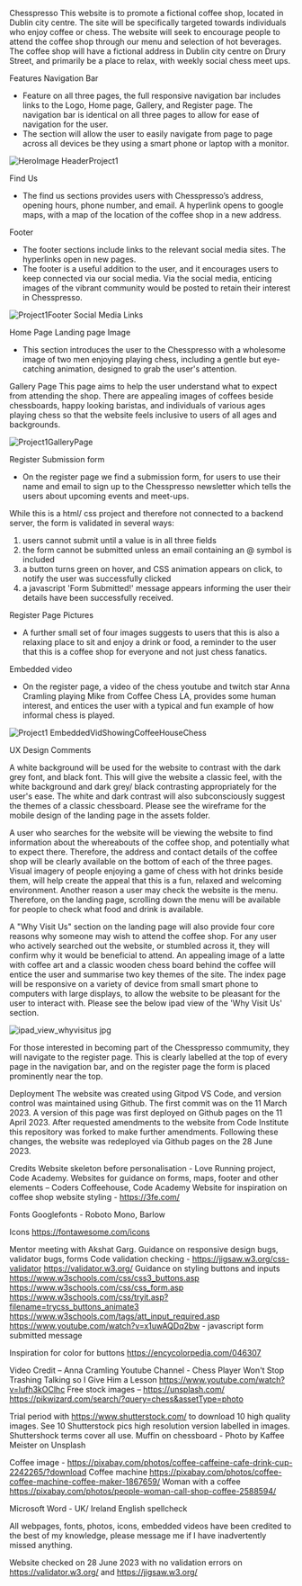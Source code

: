 Chesspresso
This website is to promote a fictional coffee shop, located in Dublin city centre.
The site will be specifically targeted towards individuals who enjoy coffee or chess. The website will seek to encourage people to attend the coffee shop through our menu and selection of hot beverages. The coffee shop will have a fictional address in Dublin city centre on Drury Street, and primarily be a place to relax, with weekly social chess meet ups.

Features
Navigation Bar
-	Feature on all three pages, the full responsive navigation bar includes links to the Logo, Home page, Gallery, and Register page. The navigation bar is identical on all three pages to allow for ease of navigation for the user.
-	The section will allow the user to easily navigate from page to page across all devices be they using a smart phone or laptop with a monitor.

![HeroImage HeaderProject1](https://github.com/StephenPhilipOFlynn/project1/assets/124165807/063aef1e-b50d-4e24-b2be-2fed00bae434)


Find Us
-	The find us sections provides users with Chesspresso’s address, opening hours, phone number, and email. A hyperlink opens to google maps, with a map of the location of the coffee shop in a new address.

Footer
-	The footer sections include links to the relevant social media sites. The hyperlinks open in new pages.
-	The footer is a useful addition to the user, and it encourages users to keep connected via our social media. Via the social media, enticing images of the vibrant community would be posted to retain their interest in Chesspresso.

![Project1Footer Social Media Links](https://github.com/StephenPhilipOFlynn/project1/assets/124165807/b9b79eab-f89e-49d2-96e1-53c7cd9762f8)

Home Page
Landing page Image
-	This section introduces the user to the Chesspresso with a wholesome image of two men enjoying playing chess, including a gentle but eye-catching animation, designed to grab the user's attention.

Gallery Page
This page aims to help the user understand what to expect from attending the shop. There are appealing images of coffees beside chessboards, happy looking baristas, and individuals of various ages playing chess so that the website feels inclusive to users of all ages and backgrounds. 

![Project1GalleryPage](https://github.com/StephenPhilipOFlynn/project1/assets/124165807/3834900c-4f93-4ea3-a33e-04a496db4d27)

Register
Submission form
-	On the register page we find a submission form, for users to use their name and email to sign up to the Chesspresso newsletter which tells the users about upcoming events and meet-ups.

While this is a html/ css project and therefore not connected to a backend server, the form is validated in several ways:
1. users cannot submit until a value is in all three fields
2. the form cannot be submitted unless an email containing an @ symbol is included
3. a button turns green on hover, and CSS animation appears on click, to notify the user was successfully clicked
4. a javascript 'Form Submitted!' message appears informing the user their details have been successfully received.

Register Page Pictures
-	A further small set of four images suggests to users that this is also a relaxing place to sit and enjoy a drink or food, a reminder to the user that this is a coffee shop for everyone and not just chess fanatics.

Embedded video
-	On the register page, a video of the chess youtube and twitch star Anna Cramling playing Mike from Coffee Chess LA, provides some human interest, and entices the user with a typical and fun example of how informal chess is played.

![Project1 EmbeddedVidShowingCoffeeHouseChess](https://github.com/StephenPhilipOFlynn/project1/assets/124165807/0bba6a0b-58ec-446c-9e58-590fdfbb5580)

UX Design Comments

A white background will be used for the website to contrast with the dark grey font, and black font. This will give the website a classic feel, with the white background and dark grey/ black contrasting appropriately for the user's ease. The white and dark contrast will also subconsciously suggest the themes of a classic chessboard.
Please see the wireframe for the mobile design of the landing page in the assets folder.

A user who searches for the website will be viewing the website to find information about the whereabouts of the coffee shop, and potentially what to expect there. Therefore, the address and contact details of the coffee shop will be clearly available on the bottom of each of the three pages. Visual imagery of people enjoying a game of chess with hot drinks beside them, will help create the appeal that this is a fun, relaxed and welcoming environment. Another reason a user may check the website is the menu. Therefore, on the landing page, scrolling down the menu will be available for people to check what food and drink is available. 

A "Why Visit Us" section on the landing page will also provide four core reasons why someone may wish to attend the coffee shop. For any user who actively searched out the website, or stumbled across it, they will confirm why it would be beneficial to attend. An appealing image of a latte with coffee art and a classic wooden chess board behind the coffee will entice the user and summarise two key themes of the site. The index page will be responsive on a variety of device from small smart phone to computers with large displays, to allow the website to be pleasant for the user to interact with. Please see the below ipad view of the 'Why Visit Us' section.

![ipad_view_whyvisitus jpg](https://github.com/StephenPhilipOFlynn/project1/assets/124165807/e8334a7b-a041-4a05-b72e-2479ebb08352)

For those interested in becoming part of the Chesspresso commumity, they will navigate to the register page. This is clearly labelled at the top of every page in the navigation bar, and on the register page the form is placed prominently near the top. 

Deployment
The website was created using Gitpod VS Code, and version control was maintained using Github. The first commit was on the 11 March 2023. A version of this page was first deployed on Github pages on the 11 April 2023. After requested amendments to the website from Code Institute this repository was forked to make further amendments. Following these changes, the website was redeployed via Github pages on the 28 June 2023.


Credits
Website skeleton before personalisation - Love Running project, Code Academy.
Websites for guidance on forms, maps, footer and other elements – Coders Coffeehouse, Code Academy
Website for inspiration on coffee shop website styling - https://3fe.com/

Fonts
Googlefonts - Roboto Mono, Barlow

Icons
https://fontawesome.com/icons

Mentor meeting with Akshat Garg. Guidance on responsive design bugs, validator bugs, forms
Code validation checking -
https://jigsaw.w3.org/css-validator
https://validator.w3.org/
Guidance on styling buttons and inputs
https://www.w3schools.com/css/css3_buttons.asp
https://www.w3schools.com/css/css_form.asp
https://www.w3schools.com/css/tryit.asp?filename=trycss_buttons_animate3
https://www.w3schools.com/tags/att_input_required.asp
https://www.youtube.com/watch?v=x1uwAQDq2bw - javascript form submitted message

Inspiration for color for buttons
https://encycolorpedia.com/046307

Video Credit – Anna Cramling Youtube Channel - Chess Player Won't Stop Trashing Talking so I Give Him a Lesson 
https://www.youtube.com/watch?v=lufh3kOClhc
Free stock images – 
https://unsplash.com/
https://pikwizard.com/search/?query=chess&assetType=photo


Trial period with 
https://www.shutterstock.com/
to download 10 high quality images. See 10 Shutterstock pics high resolution version labelled in images. Shuttershock terms cover all use.
Muffin on chessboard - 
Photo by Kaffee Meister on Unsplash

Coffee image -
https://pixabay.com/photos/coffee-caffeine-cafe-drink-cup-2242265/?download
Coffee machine
https://pixabay.com/photos/coffee-coffee-machine-coffee-maker-1867659/
Woman with a coffee
https://pixabay.com/photos/people-woman-call-shop-coffee-2588594/

Microsoft Word - UK/ Ireland English spellcheck

All webpages, fonts, photos, icons, embedded videos have been credited to the best of my knowledge, please message me if I have inadvertently missed anything.

Website checked on 28 June 2023 with no validation errors on https://validator.w3.org/ and https://jigsaw.w3.org/
